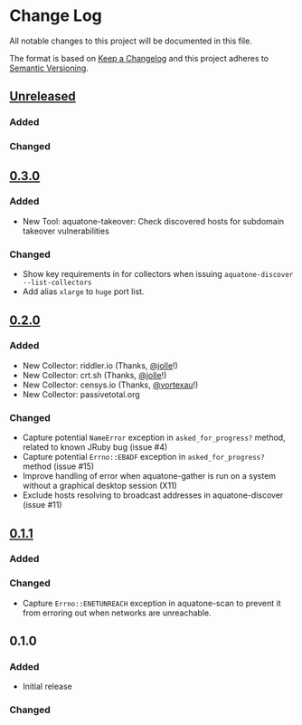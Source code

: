# Change Log
All notable changes to this project will be documented in this file.

The format is based on [Keep a Changelog](http://keepachangelog.com/)
and this project adheres to [Semantic Versioning](http://semver.org/).

## [Unreleased]
### Added

### Changed


## [0.3.0]
### Added
 - New Tool: aquatone-takeover: Check discovered hosts for subdomain takeover vulnerabilities

### Changed
 - Show key requirements in for collectors when issuing `aquatone-discover --list-collectors`
 - Add alias `xlarge` to `huge` port list.


## [0.2.0]
### Added
 - New Collector: riddler.io (Thanks, [@jolle](https://github.com/jolle)!)
 - New Collector: crt.sh (Thanks, [@jolle](https://github.com/jolle)!)
 - New Collector: censys.io (Thanks, [@vortexau](https://github.com/vortexau)!)
 - New Collector: passivetotal.org

### Changed
 - Capture potential `NameError` exception in `asked_for_progress?` method,
   related to known JRuby bug (issue #4)
 - Capture potential `Errno::EBADF` exception in `asked_for_progress?` method (issue #15)
 - Improve handling of error when aquatone-gather is run on a system without a graphical desktop session (X11)
 - Exclude hosts resolving to broadcast addresses in aquatone-discover (issue #11)


## [0.1.1]
### Added

### Changed
- Capture `Errno::ENETUNREACH` exception in aquatone-scan to prevent it from
  erroring out when networks are unreachable.

## 0.1.0
### Added
- Initial release

### Changed

[Unreleased]: https://github.com/michenriksen/aquatone/compare/v0.3.0...HEAD
[0.3.0]: https://github.com/michenriksen/aquatone/compare/v0.2.0...v0.3.0
[0.2.0]: https://github.com/michenriksen/aquatone/compare/v0.1.1...v0.2.0
[0.1.1]: https://github.com/michenriksen/aquatone/compare/v0.1.0...v0.1.1
